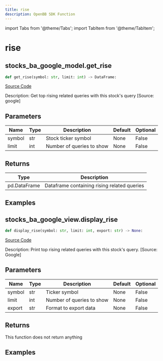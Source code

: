 ```yaml
---
title: rise
description: OpenBB SDK Function
---
```


import Tabs from '@theme/Tabs';
import TabItem from '@theme/TabItem';

# rise

<Tabs>
<TabItem value="model" label="Model" default>

## stocks_ba_google_model.get_rise

```python title='openbb_terminal/common/behavioural_analysis/google_model.py'
def get_rise(symbol: str, limit: int) -> DataFrame:
```
[Source Code](https://github.com/OpenBB-finance/OpenBBTerminal/tree/main/openbb_terminal/common/behavioural_analysis/google_model.py#L106)

Description: Get top rising related queries with this stock's query [Source: google]

## Parameters

| Name | Type | Description | Default | Optional |
| ---- | ---- | ----------- | ------- | -------- |
| symbol | str | Stock ticker symbol | None | False |
| limit | int | Number of queries to show | None | False |

## Returns

| Type | Description |
| ---- | ----------- |
| pd.DataFrame | Dataframe containing rising related queries |

## Examples



</TabItem>
<TabItem value="view" label="View">

## stocks_ba_google_view.display_rise

```python title='openbb_terminal/common/behavioural_analysis/google_view.py'
def display_rise(symbol: str, limit: int, export: str) -> None:
```
[Source Code](https://github.com/OpenBB-finance/OpenBBTerminal/tree/main/openbb_terminal/common/behavioural_analysis/google_view.py#L243)

Description: Print top rising related queries with this stock's query. [Source: Google]

## Parameters

| Name | Type | Description | Default | Optional |
| ---- | ---- | ----------- | ------- | -------- |
| symbol | str | Ticker symbol | None | False |
| limit | int | Number of queries to show | None | False |
| export | str | Format to export data | None | False |

## Returns

This function does not return anything

## Examples



</TabItem>
</Tabs>